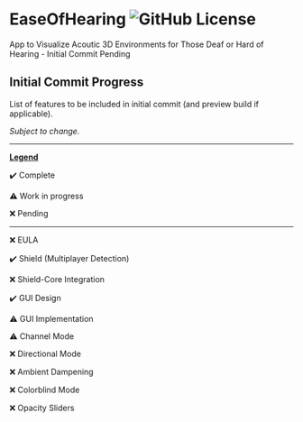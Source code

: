 

# EaseOfHearing ![GitHub License](https://img.shields.io/github/license/z3eek/easeofhearing)

App to Visualize Acoutic 3D Environments for Those Deaf or Hard of Hearing - Initial Commit Pending

## Initial Commit Progress
List of features to be included in initial commit (and preview build if applicable). 

*Subject to change.*
___

<ins>**Legend**</ins>

✔️ Complete	

⚠️ Work in progress

❌ Pending
___
❌ EULA

✔️ Shield (Multiplayer Detection)

❌ Shield-Core Integration

✔️ GUI Design

⚠️ GUI Implementation
 
⚠️ Channel Mode

❌ Directional Mode
 
❌ Ambient Dampening

❌ Colorblind Mode
 
❌ Opacity Sliders
